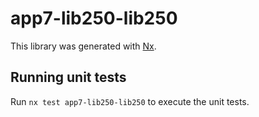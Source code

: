 # app7-lib250-lib250

This library was generated with [Nx](https://nx.dev).

## Running unit tests

Run `nx test app7-lib250-lib250` to execute the unit tests.
